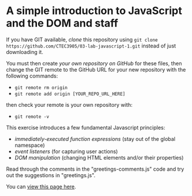 # A simple introduction to JavaScript and the DOM and staff

If you have GIT available, *clone* this repository using `git clone https://github.com/CTEC3905/03-lab-javascript-1.git` instead of just downloading it.

You must then create *your own repository on GitHub* for these files, then change the GIT remote to the GitHub URL for your new repository with the following commands:

- `git remote rm origin`
- `git remote add origin [YOUR_REPO_URL_HERE]`

then check your remote is your own repository with:

- `git remote -v`

This exercise introduces a few fundamental Javascript principles:

- *immediately-executed function expressions* (stay out of the global namespace)
- *event listeners* (for capturing user actions)
- *DOM manipulation* (changing HTML elements and/or their properties)

Read through the comments in the "greetings-comments.js" code and try out the suggestions in "greetings.js".

You can [view this page here](https://ctec3905.github.io/03-lab-javascript-1/).